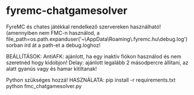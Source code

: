# fyremc-chatgamesolver
FyreMC és chates játékkal rendelkező szervereken használható!
(amennyiben nem FMC-n használod, a file_path=os.path.expanduser('~\\AppData\\Roaming\\.fyremc.hu\\debug.log') sorban írd át a path-et a debug.loghoz!

BEÁLLÍTÁSOK:
AntiAFK: ajánlott, ha egy inaktív fiókon használod és nem szeretnéd hogy kidobjon!
Delay: ajánlott legalább 2 másodpercre állítani, az alatt gyanús vagy és hamar kitiltanak!

Python szükséges hozzá!
HASZNÁLATA:
pip install -r requirements.txt
python fmc_chatgamesolver.py
